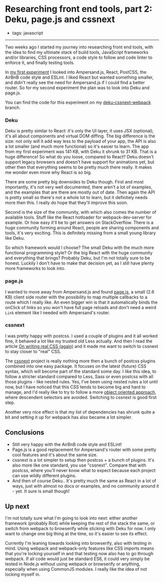 # Researching front end tools, part 2: Deku, page.js and cssnext
- tags: javascript

---

Two weeks ago I started my journey into researching front end tools, with the idea to find my ultimate stack of build tools, JavaScript frameworks and/or libraries, CSS processors, a code style to follow and code linter to enforce it, and finally testing tools.

In [my first experiment](/articles/2015/05/17/research-front-end-part-1/) I looked into Ampersand.js, React, PostCSS, the AirBnB code style and ESLint. I liked React but wanted something smaller, and didn't really see the need for Ampersand.js if I could find a better router. So for my second experiment the plan was to look into Deku and page.js.

You can find the code for this experiment on my [deku-cssnext-webpack](https://github.com/kevinrenskers/js-skeleton/tree/deku-cssnext-webpack) branch.

### Deku
Deku is pretty similar to React: it's only the UI layer, it uses JSX (optional), it's all about components and virtual DOM diffing. The big difference is the size: not only will it add way less to the payload of your app, the API is also a lot smaller (and much more functional) so it's easier to learn. The app from my first experiment was 141 KB, with Deku it shrunk to 31 KB. That is a huge difference! So what do you loose, compared to React? Deku doesn't support legacy browsers and doesn't have support for animations yet, but other then that everything seems to be pretty much there really. It makes me wonder even more why React is so big.

There are some pretty big downsides to Deku though. First and most importantly, it's not very well documented, there aren't a lot of examples, and the examples that are there are mostly out of date. Then again the API is pretty small so there's not a whole lot to learn, but it definitely needs more then this. I really do hope that they'll improve this soon.

Second is the size of the community, with which also comes the  number of available tools. Stuff like the React hotloader for webpack-dev-server for example. Or how easy it'll be to get answers on StackOverflow. There is a huge community forming around React, people are sharing components and tools, it's very exciting. This is definitely missing from a small young library like Deku.

So which framework would I choose? The small Deku with the much more functional programming style? Or the big React with the huge community and everything that brings? Probably Deku, but I'm not totally sure to be honest. Luckily I don't have to make that decision yet, as I still have plenty more frameworks to look into.

### page.js
I wanted to move away from Ampersand.js and found [page.js](https://github.com/visionmedia/page.js), a small (2.6 KB) client side router with the possibility to map multiple callbacks to a route which I really like. An even bigger win is that it automatically binds the onClick of links so you won't have full page reloads and don't need a weird `Link` element like I needed with Ampersand's router.

### cssnext
I was pretty happy with postcss. I used a couple of plugins and it all worked fine, it behaved a lot like my trusted old Less actually. And then I read the article [On writing real CSS (again)](https://blog.colepeters.com/on-writing-real-css-again/) and it made me want to switch to cssnext to stay closer to "real" CSS. 

The [cssnext](http://cssnext.io) project is really nothing more then a bunch of postcss plugins combined into one easy package. It focuses on the latest (future) CSS syntax, which will become part of the standard some day. I like this idea, to follow a stricter standard compared to Less, Sass or even postcss with all those plugins - like nested rules. Yes, I've been using nested rules a lot until now, but I have noticed that this CSS tends to become big and hard to manage, and I'd really like to try to follow a more [object oriented approach](http://www.smashingmagazine.com/2011/12/12/an-introduction-to-object-oriented-css-oocss/), where descendent selectors are avoided. Switching to cssnext is good first step.

Another very nice effect is that my list of dependencies has shrunk quite a bit and setting it up for webpack has also became a lot simpler.

## Conclusions
* Still very happy with the AirBnB code style and ESLint!
* Page.js is a good replacement for Ampersand's router with some pretty cool features and it's about the same size.
* cssnext is a lot simpler to setup then postcss + a bunch of plugins. It's also more like one standard, you use "cssnext". Compare that with postcss, where you'll never know what to expect because each project can use wildly different plugins.
* And then of course Deku.. It's pretty much the same as React in a lot of ways, just with almost no docs or examples, and no community around it - yet. It sure is small though!

## Up next
I'm not totally sure what I'm going to look into next: either another framework (probably Riot) while keeping the rest of the stack the same, or switch from webpack to browserify while sticking with Deku for now. I only want to change one big thing at the time, so it's easier to see its effect.

Currently I'm leaning towards looking into browserify, also with testing in mind. Using webpack and webpack-only features like CSS imports means that you're locking yourself in and that testing now also has to go through webpack. If all code would just be standard ES6, it could very simply be tested in Node.js without using webpack or browserify or anything, especially when using CommonJS modules. I really like the idea of not locking myself in.